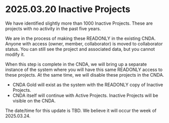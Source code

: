 # 2025.03.20 Inactive Projects

We have identified slightly more than 1000 Inactive Projects.
These are projects with no activity in the past five years.

We are in the process of making these READONLY in the existing CNDA.
Anyone with access (owner, member, collaborator) is moved to collaborator status.
You can still see the project and associated data, but you cannot modify it.

When this step is complete in the CNDA, we will bring up a separate instance of the system where you will have this same READONLY access to these projects.
At the same time, we will disable these projects in the CNDA.

- CNDA Gold will exist as the system with the READONLY copy of Inactive Projects.
- CNDA itself will continue with Active Projects. Inactive Projects will be visible on the CNDA.

The date/time for this update is TBD.
We believe it will occur the week of 2025.03.24.